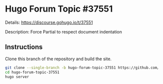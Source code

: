 # Hugo Forum Topic #37551

Details: <https://discourse.gohugo.io/t/37551>

Description: Force Partial to respect document indentation

## Instructions

Clone this branch of the repository and build the site.

```bash
git clone --single-branch -b hugo-forum-topic-37551 https://github.com/jmooring/hugo-testing hugo-forum-topic-37551
cd hugo-forum-topic-37551
hugo server
```
